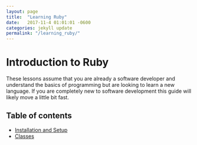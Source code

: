 ```yaml
---
layout: page
title:  "Learning Ruby"
date:   2017-11-4 01:01:01 -0600
categories: jekyll update
permalink: "/learning_ruby/"
---
```


# Introduction to Ruby

These lessons assume that you are already a software developer and understand
the basics of programming but are looking to learn a new language.
If you are completely new to software development this guide will likely move a
little bit fast.

## Table of contents

* [Installation and Setup](/learning_ruby/install_and_setup)
* [Classes](/learning_ruby/classes)
